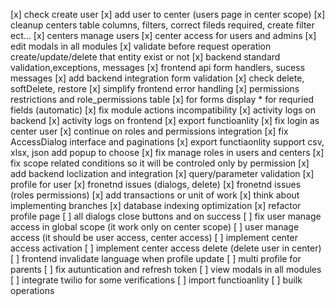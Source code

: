 [x] check create user
[x] add user to center (users page in center scope)
[x] cleanup centers table columns, filters, correct fileds required, create filter ect...
[x] centers manage users
[x] center access for users and admins
[x] edit modals in all modules
[x] validate before request operation create/update/delete that entity exist or not
[x] backend standard validation,exceptions, messages
[x] frontend api form handlers, sucess messages
[x] add backend integration form validation
[x] check delete, softDelete, restore
[x] simplify frontend error handling
[x] permissions restrictions and role_permissions table
[x] for forms display \* for requried fields (automatic)
[x] fix module actions incompatibility
[x] activity logs on backend
[x] activity logs on frontend
[x] export functioanlity
[x] fix login as center user
[x] continue on roles and permissions integration
[x] fix AccessDialog interface and paginations
[x] export functiaonlity support csv, xlsx, json add popup to choose
[x] fix manage roles in users and centers
[x] fix scope related conditions so it will be controled only by permission
[x] add backend loclization and integration
[x] query/parameter validation
[x] profile for user
[x] fronetnd issues (dialogs, delete)
[x] fronetnd issues (roles permissions)
[x] add transactions or unit of work
[x] think about implementing branches
[x] database indexing optimization
[x] refactor profile page
[ ] all dialogs close buttons and on success
[ ] fix user manage access in global scope (it work only on center scope)
[ ] user manage access (it should be user access, center access)
[ ] implement center access activation
[ ] implement center access delete (delete user in center)
[ ] frontend invalidate language when profile update
[ ] multi profile for parents
[ ] fix autuntication and refresh token
[ ] view modals in all modules
[ ] integrate twilio for some verifications
[ ] import functioanlity
[ ] builk operations

